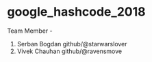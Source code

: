 # google_hashcode_2018

Team Member -

1. Serban Bogdan github/@starwarslover
2. Vivek Chauhan github/@ravensmove